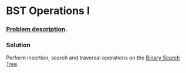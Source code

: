 # BST Operations I

### [Problem description](https://www.beecrowd.com.br/judge/en/problems/view/1200).

### Solution

Perform insertion, search and traversal operations on the [Binary Search Tree]().